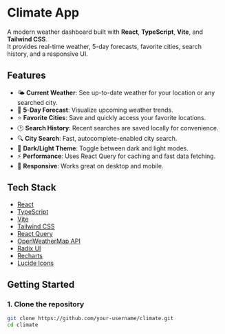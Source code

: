 # Climate App

A modern weather dashboard built with **React**, **TypeScript**, **Vite**, and **Tailwind CSS**.  
It provides real-time weather, 5-day forecasts, favorite cities, search history, and a responsive UI.

## Features

- 🌤️ **Current Weather**: See up-to-date weather for your location or any searched city.
- 📅 **5-Day Forecast**: Visualize upcoming weather trends.
- ⭐ **Favorite Cities**: Save and quickly access your favorite locations.
- 🕑 **Search History**: Recent searches are saved locally for convenience.
- 🔍 **City Search**: Fast, autocomplete-enabled city search.
- 🌙 **Dark/Light Theme**: Toggle between dark and light modes.
- ⚡ **Performance**: Uses React Query for caching and fast data fetching.
- 📱 **Responsive**: Works great on desktop and mobile.

## Tech Stack

- [React](https://react.dev/)
- [TypeScript](https://www.typescriptlang.org/)
- [Vite](https://vitejs.dev/)
- [Tailwind CSS](https://tailwindcss.com/)
- [React Query](https://tanstack.com/query/latest)
- [OpenWeatherMap API](https://openweathermap.org/api)
- [Radix UI](https://www.radix-ui.com/)
- [Recharts](https://recharts.org/)
- [Lucide Icons](https://lucide.dev/)

## Getting Started

### 1. Clone the repository

```sh
git clone https://github.com/your-username/climate.git
cd climate